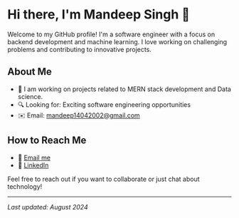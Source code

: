 # Hi there, I'm Mandeep Singh 👋

Welcome to my GitHub profile! I'm a software engineer with a focus on backend development and machine learning. I love working on challenging problems and contributing to innovative projects.

## About Me


-  🔭 I am working on projects related to MERN stack development and Data science.
- 🔍  Looking for: Exciting software engineering opportunities
- ✉️ Email: mandeep14042002@gmail.com


## How to Reach Me

- 📧 [Email me](mailto:mandeep14042002@gmail.com)
- 💬 [LinkedIn](https://www.linkedin.com/in/mandeep-singh-b366921b6/)

Feel free to reach out if you want to collaborate or just chat about technology!

---

*Last updated: August 2024*
